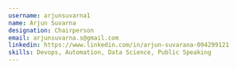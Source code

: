 ```yaml
---
username: arjunsuvarna1
name: Arjun Suvarna
designation: Chairperson
email: arjunsuvarna.s@gmail.com
linkedin: https://www.linkedin.com/in/arjun-suvarana-094299121
skills: Devops, Automation, Data Science, Public Speaking
---
```

